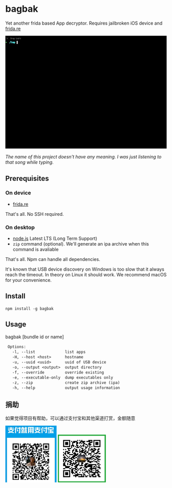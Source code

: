 # bagbak

Yet another frida based App decryptor. Requires jailbroken iOS device and [frida.re](https://www.frida.re/)

![demo](images/screenshot.gif)

*The name of this project doesn't have any meaning. I was just listening to that song while typing.*

## Prerequisites

### On device

* [frida.re](https://www.frida.re/docs/ios/)

That's all. No SSH required.

### On desktop

* [node.js](https://nodejs.org/) Latest LTS (Long Term Support)
* `zip` command (optional). We'll generate an ipa archive when this command is avaliable

That's all. Npm can handle all dependencies.

It's known that USB device discovery on Windows is too slow that it always reach the timeout. In theory on Linux it should work. We recommend macOS for your convenience.

## Install

```
npm install -g bagbak
```

## Usage

bagbak [bundle id or name]

```
 Options:
   -l, --list             list apps
   -H, --host <host>      hostname
   -u, --uuid <uuid>      uuid of USB device
   -o, --output <output>  output directory
   -f, --override         override existing
   -e, --executable-only  dump executables only
   -z, --zip              create zip archive (ipa)
   -h, --help             output usage information
```


## 捐助

如果觉得项目有帮助，可以通过支付宝和其他渠道打赏，金额随意

<img src="images/alipay.jpg" width="160">
<img src="images/wechat.jpg" width="150">
